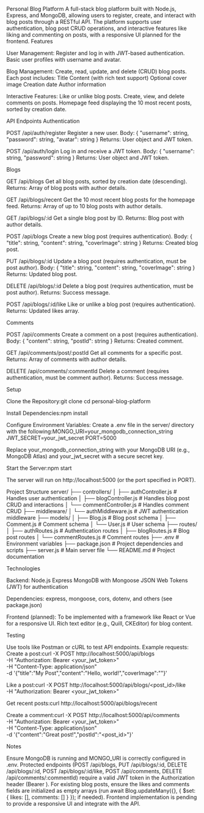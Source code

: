 Personal Blog Platform
A full-stack blog platform built with Node.js, Express, and MongoDB, allowing users to register, create, and interact with blog posts through a RESTful API. The platform supports user authentication, blog post CRUD operations, and interactive features like liking and commenting on posts, with a responsive UI planned for the frontend.
Features

User Management:
Register and log in with JWT-based authentication.
Basic user profiles with username and avatar.

Blog Management:
Create, read, update, and delete (CRUD) blog posts.
Each post includes:
Title
Content (with rich text support)
Optional cover image
Creation date
Author information

Interactive Features:
Like or unlike blog posts.
Create, view, and delete comments on posts.
Homepage feed displaying the 10 most recent posts, sorted by creation date.

API Endpoints
Authentication

POST /api/auth/register
Register a new user.
Body: { "username": string, "password": string, "avatar": string }
Returns: User object and JWT token.

POST /api/auth/login
Log in and receive a JWT token.
Body: { "username": string, "password": string }
Returns: User object and JWT token.

Blogs

GET /api/blogs
Get all blog posts, sorted by creation date (descending).
Returns: Array of blog posts with author details.

GET /api/blogs/recent
Get the 10 most recent blog posts for the homepage feed.
Returns: Array of up to 10 blog posts with author details.

GET /api/blogs/:id
Get a single blog post by ID.
Returns: Blog post with author details.

POST /api/blogs
Create a new blog post (requires authentication).
Body: { "title": string, "content": string, "coverImage": string }
Returns: Created blog post.

PUT /api/blogs/:id
Update a blog post (requires authentication, must be post author).
Body: { "title": string, "content": string, "coverImage": string }
Returns: Updated blog post.

DELETE /api/blogs/:id
Delete a blog post (requires authentication, must be post author).
Returns: Success message.

POST /api/blogs/:id/like
Like or unlike a blog post (requires authentication).
Returns: Updated likes array.

Comments

POST /api/comments
Create a comment on a post (requires authentication).
Body: { "content": string, "postId": string }
Returns: Created comment.

GET /api/comments/post/:postId
Get all comments for a specific post.
Returns: Array of comments with author details.

DELETE /api/comments/:commentId
Delete a comment (requires authentication, must be comment author).
Returns: Success message.

Setup

Clone the Repository:git clone <repository-url>
cd personal-blog-platform

Install Dependencies:npm install

Configure Environment Variables:
Create a .env file in the server/ directory with the following:MONGO_URI=your_mongodb_connection_string
JWT_SECRET=your_jwt_secret
PORT=5000

Replace your_mongodb_connection_string with your MongoDB URI (e.g., MongoDB Atlas) and your_jwt_secret with a secure secret key.

Start the Server:npm start

The server will run on http://localhost:5000 (or the port specified in PORT).

Project Structure
server/
├── controllers/
│ ├── authController.js # Handles user authentication
│ ├── blogController.js # Handles blog post CRUD and interactions
│ └── commentController.js # Handles comment CRUD
├── middleware/
│ └── authMiddleware.js # JWT authentication middleware
├── models/
│ ├── Blog.js # Blog post schema
│ ├── Comment.js # Comment schema
│ └── User.js # User schema
├── routes/
│ ├── authRoutes.js # Authentication routes
│ ├── blogRoutes.js # Blog post routes
│ └── commentRoutes.js # Comment routes
├── .env # Environment variables
├── package.json # Project dependencies and scripts
├── server.js # Main server file
└── README.md # Project documentation

Technologies

Backend:
Node.js
Express
MongoDB with Mongoose
JSON Web Tokens (JWT) for authentication

Dependencies:
express, mongoose, cors, dotenv, and others (see package.json)

Frontend (planned):
To be implemented with a framework like React or Vue for a responsive UI.
Rich text editor (e.g., Quill, CKEditor) for blog content.

Testing

Use tools like Postman or cURL to test API endpoints.
Example requests:
Create a post:curl -X POST http://localhost:5000/api/blogs \
 -H "Authorization: Bearer <your_jwt_token>" \
 -H "Content-Type: application/json" \
 -d '{"title":"My Post","content":"Hello, world!","coverImage":""}'

Like a post:curl -X POST http://localhost:5000/api/blogs/<post_id>/like \
 -H "Authorization: Bearer <your_jwt_token>"

Get recent posts:curl http://localhost:5000/api/blogs/recent

Create a comment:curl -X POST http://localhost:5000/api/comments \
 -H "Authorization: Bearer <your_jwt_token>" \
 -H "Content-Type: application/json" \
 -d '{"content":"Great post!","postId":"<post_id>"}'

Notes

Ensure MongoDB is running and MONGO_URI is correctly configured in .env.
Protected endpoints (POST /api/blogs, PUT /api/blogs/:id, DELETE /api/blogs/:id, POST /api/blogs/:id/like, POST /api/comments, DELETE /api/comments/:commentId) require a valid JWT token in the Authorization header (Bearer <token>).
For existing blog posts, ensure the likes and comments fields are initialized as empty arrays (run await Blog.updateMany({}, { $set: { likes: [], comments: [] } }); if needed).
Frontend implementation is pending to provide a responsive UI and integrate with the API.
